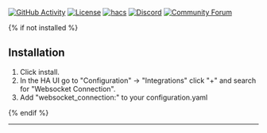 [![GitHub Activity][commits-shield]][commits]
[![License][license-shield]](LICENSE.md)
[![hacs][hacsbadge]](hacs)
[![Discord][discord-shield]][discord]
[![Community Forum][forum-shield]][forum]

{% if not installed %}
## Installation

1. Click install.
1. In the HA UI go to "Configuration" -> "Integrations" click "+" and search for "Websocket Connection".
1. Add "websocket_connection:" to your configuration.yaml

{% endif %}

<!---->

***

[commits-shield]: https://img.shields.io/github/commit-activity/y/TessyPowder/hacs-websocket-service.svg?style=flat-square
[commits]: https://github.com/TessyPowder/hacs-websocket-service/commits/master
[hacs]: https://github.com/custom-components/hacs
[hacsbadge]: https://img.shields.io/badge/HACS-Custom-orange.svg?style=flat-square
[discord]: https://discord.gg/Qa5fW2R
[discord-shield]: https://img.shields.io/discord/330944238910963714.svg?style=flat-square
[exampleimg]: example.png
[forum-shield]: https://img.shields.io/badge/community-forum-brightgreen.svg?style=flat-square
[forum]: https://community.home-assistant.io/
[license-shield]: https://img.shields.io/github/license/TessyPowder/hacs-websocket-service.svg?style=flat-square
[releases-shield]: https://img.shields.io/github/release/TessyPowder/hacs-websocket-service.svg?style=flat-square
[releases]: https://github.com/TessyPowder/hacs-websocket-service/releases
